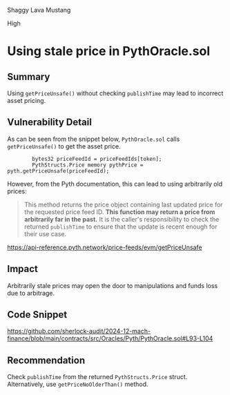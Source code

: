 Shaggy Lava Mustang

High

# Using stale price in PythOracle.sol

## Summary

Using `getPriceUnsafe()` without checking `publishTime` may lead to incorrect asset pricing.

## Vulnerability Detail

As can be seen from the snippet below, `PythOracle.sol` calls `getPriceUnsafe()` to get the asset price.

```solidity
        bytes32 priceFeedId = priceFeedIds[token];
        PythStructs.Price memory pythPrice = pyth.getPriceUnsafe(priceFeedId);
```

However, from the Pyth documentation, this can lead to using arbitrarily old prices:

>This method returns the price object containing last updated price for the requested price feed ID.
>**This function may return a price from arbitrarily far in the past.** It is the caller's responsibility to check the returned `publishTime` to ensure that the update is recent enough for their use case.

https://api-reference.pyth.network/price-feeds/evm/getPriceUnsafe


## Impact

Arbitrarily stale prices may open the door to manipulations and funds loss due to arbitrage.


## Code Snippet

https://github.com/sherlock-audit/2024-12-mach-finance/blob/main/contracts/src/Oracles/Pyth/PythOracle.sol#L93-L104


## Recommendation

Check `publishTime` from the returned `PythStructs.Price` struct. Alternatively, use `getPriceNoOlderThan()` method.

